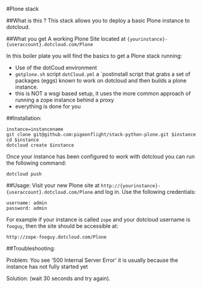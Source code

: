 #Plone stack 

##What is this ?
This stack allows you to deploy a basic Plone instance to dotcloud.

##What you get
A working Plone Site located at
`{yourinstance}-{useraccount}.dotcloud.com/Plone`

In this boiler plate you will find the basics to get a Plone stack running:
* Use of the dotCoud environment
* `getplone.sh` script `dotCloud.yml` a `postinstall script that grabs a set of packages (eggs) known to work on dotcloud and then builds a plone instance.
* this is NOT a wsgi based setup, it uses the more common approach of
  running a zope instance behind a proxy
* everything is done for you

##Installation:

    instance=instancename
    git clone git@github.com:pigeonflight/stack-python-plone.git $instance
    cd $instance
    dotcloud create $instance

Once your instance has been configured to work with dotcloud you can run
the following command:

    dotcloud push 
  
##Usage:
Visit your new Plone site at
`http://{yourinstance}-{useraccount}.dotcloud.com/Plone` and log in.
Use the following credentials:

    username: admin
    password: admin

For example if your instance is called `zope` and your dotcloud username is
`fooguy`, then the site should be accessible at:

    http://zope-fooguy.dotcloud.com/Plone

##Troubleshooting:

Problem: You see '500 Internal Server Error' it is usually because the
instance has not fully started yet 

Solution: (wait 30 seconds and try again).

